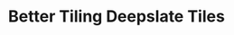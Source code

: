 ---
layout: post
title: Better Tiling Deepslate Tiles
permalink: /addons/compliance32x/Better%20Tiling%20Deepslate%20Tiles
comments: true
comments-id: BetterTtilingDeepslateTiles
header-img: compliance32x/addons/Better Tiling Deepslate Tiles.jpg

long_text: Makes Deepslate Tiles Block Tile better.

authors:
  - RalphOfficial:
    - https://twitter.com/ralphofficial5

download:
  - Planet Minecraft:
    - https://www.planetminecraft.com/texture-pack/compliance-32x-better-tiled-deepslate-tiles/
---
